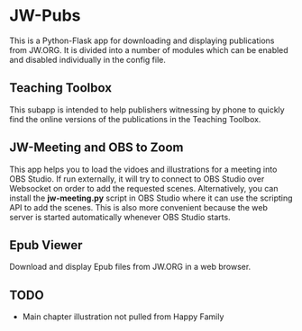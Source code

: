 # JW-Pubs

This is a Python-Flask app for downloading and displaying publications from
JW.ORG. It is divided into a number of modules which can be enabled and
disabled individually in the config file.

## Teaching Toolbox

This subapp is intended to help publishers witnessing by phone to quickly find
the online versions of the publications in the Teaching Toolbox. 

## JW-Meeting and OBS to Zoom

This app helps you to load the vidoes and illustrations for a meeting into OBS
Studio. If run externally, it will try to connect to OBS Studio over 
Websocket on order to add the requested scenes. Alternatively, you can install
the **jw-meeting.py** script in OBS Studio where it can use the scripting
API to add the scenes. This is also more convenient because the web server
is started automatically whenever OBS Studio starts.

## Epub Viewer

Download and display Epub files from JW.ORG in a web browser.

## TODO

* Main chapter illustration not pulled from Happy Family

